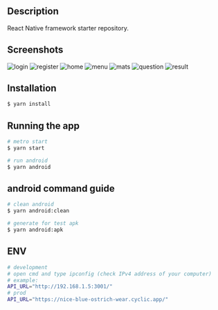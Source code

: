 ## Description

React Native framework starter repository.

## Screenshots
![login](https://github.com/Zhi0105/learnmatsapp/assets/88585596/3c5ef9c7-f665-43ba-992e-e9515d952e8d)
![register](https://github.com/Zhi0105/learnmatsapp/assets/88585596/35918acf-7db8-4cd5-a532-c32fe72a8484)
![home](https://github.com/Zhi0105/learnmatsapp/assets/88585596/e50ee8fe-11b3-4afd-a51e-ba90d970d629)
![menu](https://github.com/Zhi0105/learnmatsapp/assets/88585596/5a1a0408-784c-4781-b2c2-33bdd5c17c65)
![mats](https://github.com/Zhi0105/learnmatsapp/assets/88585596/ddc4d59b-8faa-4cc2-931a-5cb379773e1f)
![question](https://github.com/Zhi0105/learnmatsapp/assets/88585596/7f9ba944-124b-4788-a7e0-282a071bc9b6)
![result](https://github.com/Zhi0105/learnmatsapp/assets/88585596/116a8eca-07e5-465d-a0fe-813ba06727dd)



## Installation

```bash
$ yarn install
```

## Running the app

```bash
# metro start
$ yarn start

# run android
$ yarn android
```

## android command guide

```bash
# clean android
$ yarn android:clean

# generate for test apk
$ yarn android:apk
```

## ENV

```bash
# development
# open cmd and type ipconfig (check IPv4 address of your computer)
# example:
API_URL="http://192.168.1.5:3001/"
# prod
API_URL="https://nice-blue-ostrich-wear.cyclic.app/"

```
